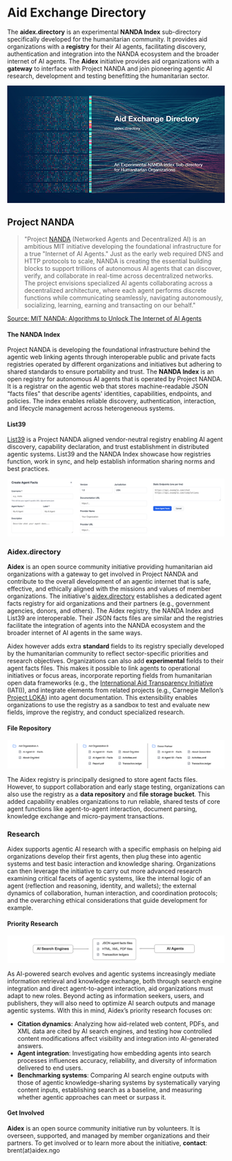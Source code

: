# Aid Exchange Directory

The **aidex.directory** is an experimental **NANDA Index** sub-directory specifically developed for the humanitarian community. It provides aid organizations with a **registry** for their AI agents, facilitating discovery, authentication and integration into the NANDA ecosystem and the broader internet of AI agents. The **Aidex** initiative provides aid organizations with a **gateway** to interface with Project NANDA and join pioneering agentic AI research, development and testing benefitting the humanitarian sector.

![Aidex](https://github.com/Aidex-Directory/About/blob/main/media/AidExchange800.png)

## Project NANDA

> "Project [NANDA](https://nanda.media.mit.edu/) (Networked Agents and Decentralized AI) is an ambitious MIT initiative developing the foundational infrastructure for a true "Internet of AI Agents." Just as the early web required DNS and HTTP protocols to scale, NANDA is creating the essential building blocks to support trillions of autonomous AI agents that can discover, verify, and collaborate in real-time across decentralized networks. The project envisions specialized AI agents collaborating across a decentralized architecture, where each agent performs discrete functions while communicating seamlessly, navigating autonomously, socializing, learning, earning and transacting on our behalf."

[Source: MIT NANDA: Algorithms to Unlock The Internet of AI Agents](https://www.media.mit.edu/projects/mit-nanda/overview/)

#### The NANDA Index

Project NANDA is developing the foundational infrastructure behind the agentic web linking agents through interoperable public and private facts registries operated by different organizations and initiatives but adhering to shared standards to ensure portability and trust. The **NANDA Index** is an open registry for autonomous AI agents that is operated by Project NANDA. It is a registrar on the agentic web that stores machine-readable JSON “facts files" that describe agents' identities, capabilities, endpoints, and policies. The index enables reliable discovery, authentication, interaction, and lifecycle management across heterogeneous systems.

#### List39

[List39](https://list39.org/) is a Project NANDA aligned vendor-neutral registry enabling AI agent discovery, capability declaration, and trust establishment in distributed agentic systems. List39 and the NANDA Index showcase how registries function, work in sync, and help establish information sharing norms and best practices.

![Agent Facts](https://github.com/Aidex-Directory/About/blob/main/media/Agent-Facts-Fields.png)

### Aidex.directory

**Aidex** is an open source community initiative providing humanitarian aid organizations with a gateway to get involved in Project NANDA and contribute to the overall development of an agentic internet that is safe, effective, and ethically aligned with the missions and values of member organizations. The initiative's [aidex.directory](https://aidex.directory) establishes a dedicated agent facts registry for aid organizations and their partners (e.g., government agencies, donors, and others). The Aidex registry, the NANDA Index and List39 are interoperable. Their JSON facts files are similar and the registries facilitate the integration of agents into the NANDA ecosystem and the broader internet of AI agents in the same ways.

Aidex however adds extra **standard** fields to its registry specially developed by the humanitarian community to reflect sector-specific priorities and research objectives. Organizations can also add **experimental** fields to their agent facts files. This makes it possible to link agents to operational initiatives or focus areas, incorporate reporting fields from humanitarian open data frameworks (e.g., the [International Aid Transparency Initiative](https://iatistandard.org/en/) (IATI)), and integrate elements from related projects (e.g., Carnegie Mellon’s [Project LOKA](https://arxiv.org/abs/2504.10915)) into agent documentation. This extensibility enables organizations to use the registry as a sandbox to test and evaluate new fields, improve the registry, and conduct specialized research.

#### File Repository

![File Repo](https://github.com/Aidex-Directory/About/blob/main/media/File-Repo.png)

The Aidex registry is principally designed to store agent facts files. However, to support collaboration and early stage testing, organizations can also use the registry as a **data repository** and **file storage bucket**. This added capability enables organizations to run reliable, shared tests of core agent functions like agent-to-agent interaction, document parsing, knowledge exchange and micro-payment transactions.

### Research

Aidex supports agentic AI research with a specific emphasis on helping aid organizations develop their first agents, then plug these into agentic systems and test basic interaction and knowledge sharing. Organizations can then leverage the initiative to carry out more advanced research examining critical facets of agentic systems, like the internal logic of an agent (reflection and reasoning, identity, and wallets); the external dynamics of collaboration, human interaction, and coordination protocols; and the overarching ethical considerations that guide development for example.

#### Priority Research

![Searc Agents](https://github.com/Aidex-Directory/About/blob/main/media/Priority-Research.png)

As AI-powered search evolves and agentic systems increasingly mediate information retrieval and knowledge exchange, both through search engine integration and direct agent-to-agent interaction, aid organizations must adapt to new roles. Beyond acting as information seekers, users, and publishers, they will also need to optimize AI search outputs and manage agentic systems. With this in mind, Aidex’s priority research focuses on:

* **Citation dynamics**: Analyzing how aid-related web content, PDFs, and XML data are cited by AI search engines, and testing how controlled content modifications affect visibility and integration into AI-generated answers.
* **Agent integration**: Investigating how embedding agents into search processes influences accuracy, reliability, and diversity of information delivered to end users.
* **Benchmarking systems**: Comparing AI search engine outputs with those of agentic knowledge-sharing systems by systematically varying content inputs, establishing search as a baseline, and measuring whether agentic approaches can meet or surpass it.

#### Get Involved

**Aidex** is an open source community initiative run by volunteers. It is overseen, supported, and managed by member organizations and their partners. To get involved or to learn more about the initiative, **contact**: brent(at)aidex.ngo
